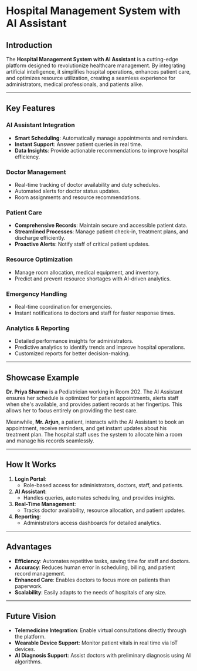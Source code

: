 # **Hospital Management System with AI Assistant**

## **Introduction**
The **Hospital Management System with AI Assistant** is a cutting-edge platform designed to revolutionize healthcare management. By integrating artificial intelligence, it simplifies hospital operations, enhances patient care, and optimizes resource utilization, creating a seamless experience for administrators, medical professionals, and patients alike.

---

## **Key Features**

### **AI Assistant Integration**
- **Smart Scheduling**: Automatically manage appointments and reminders.
- **Instant Support**: Answer patient queries in real time.
- **Data Insights**: Provide actionable recommendations to improve hospital efficiency.

### **Doctor Management**
- Real-time tracking of doctor availability and duty schedules.
- Automated alerts for doctor status updates.
- Room assignments and resource recommendations.

### **Patient Care**
- **Comprehensive Records**: Maintain secure and accessible patient data.
- **Streamlined Processes**: Manage patient check-in, treatment plans, and discharge efficiently.
- **Proactive Alerts**: Notify staff of critical patient updates.

### **Resource Optimization**
- Manage room allocation, medical equipment, and inventory.
- Predict and prevent resource shortages with AI-driven analytics.

### **Emergency Handling**
- Real-time coordination for emergencies.
- Instant notifications to doctors and staff for faster response times.

### **Analytics & Reporting**
- Detailed performance insights for administrators.
- Predictive analytics to identify trends and improve hospital operations.
- Customized reports for better decision-making.

---

## **Showcase Example**

**Dr. Priya Sharma** is a Pediatrician working in Room 202. The AI Assistant ensures her schedule is optimized for patient appointments, alerts staff when she's available, and provides patient records at her fingertips. This allows her to focus entirely on providing the best care.

Meanwhile, **Mr. Arjun**, a patient, interacts with the AI Assistant to book an appointment, receive reminders, and get instant updates about his treatment plan. The hospital staff uses the system to allocate him a room and manage his records seamlessly.

---

## **How It Works**
1. **Login Portal**:
   - Role-based access for administrators, doctors, staff, and patients.
2. **AI Assistant**:
   - Handles queries, automates scheduling, and provides insights.
3. **Real-Time Management**:
   - Tracks doctor availability, resource allocation, and patient updates.
4. **Reporting**:
   - Administrators access dashboards for detailed analytics.

---

## **Advantages**
- **Efficiency**: Automates repetitive tasks, saving time for staff and doctors.
- **Accuracy**: Reduces human error in scheduling, billing, and patient record management.
- **Enhanced Care**: Enables doctors to focus more on patients than paperwork.
- **Scalability**: Easily adapts to the needs of hospitals of any size.

---

## **Future Vision**
- **Telemedicine Integration**: Enable virtual consultations directly through the platform.
- **Wearable Device Support**: Monitor patient vitals in real time via IoT devices.
- **AI Diagnosis Support**: Assist doctors with preliminary diagnosis using AI algorithms.
